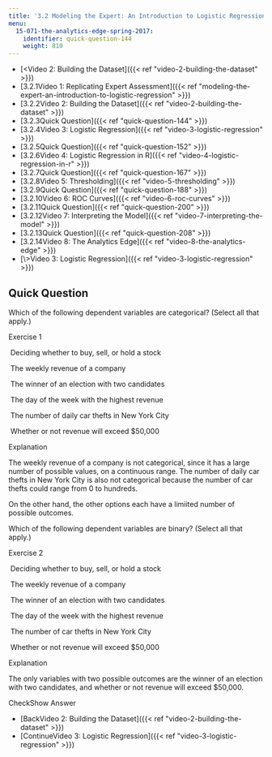 ```yaml
---
title: '3.2 Modeling the Expert: An Introduction to Logistic Regression'
menu:
  15-071-the-analytics-edge-spring-2017:
    identifier: quick-question-144
    weight: 810
---
```

*   [<Video 2: Building the Dataset]({{< ref "video-2-building-the-dataset" >}})
*   [3.2.1Video 1: Replicating Expert Assessment]({{< ref "modeling-the-expert-an-introduction-to-logistic-regression" >}})
*   [3.2.2Video 2: Building the Dataset]({{< ref "video-2-building-the-dataset" >}})
*   [3.2.3Quick Question]({{< ref "quick-question-144" >}})
*   [3.2.4Video 3: Logistic Regression]({{< ref "video-3-logistic-regression" >}})
*   [3.2.5Quick Question]({{< ref "quick-question-152" >}})
*   [3.2.6Video 4: Logistic Regression in R]({{< ref "video-4-logistic-regression-in-r" >}})
*   [3.2.7Quick Question]({{< ref "quick-question-167" >}})
*   [3.2.8Video 5: Thresholding]({{< ref "video-5-thresholding" >}})
*   [3.2.9Quick Question]({{< ref "quick-question-188" >}})
*   [3.2.10Video 6: ROC Curves]({{< ref "video-6-roc-curves" >}})
*   [3.2.11Quick Question]({{< ref "quick-question-200" >}})
*   [3.2.12Video 7: Interpreting the Model]({{< ref "video-7-interpreting-the-model" >}})
*   [3.2.13Quick Question]({{< ref "quick-question-208" >}})
*   [3.2.14Video 8: The Analytics Edge]({{< ref "video-8-the-analytics-edge" >}})
*   [\\>Video 3: Logistic Regression]({{< ref "video-3-logistic-regression" >}})

Quick Question
--------------

Which of the following dependent variables are categorical? (Select all that apply.)

Exercise 1

&nbsp;Deciding whether to buy, sell, or hold a stock&nbsp;

&nbsp;The weekly revenue of a company &nbsp;

&nbsp;The winner of an election with two candidates&nbsp;

&nbsp;The day of the week with the highest revenue&nbsp;

&nbsp;The number of daily car thefts in New York City&nbsp;

&nbsp;Whether or not revenue will exceed $50,000&nbsp;

Explanation

The weekly revenue of a company is not categorical, since it has a large number of possible values, on a continuous range. The number of daily car thefts in New York City is also not categorical because the number of car thefts could range from 0 to hundreds.

On the other hand, the other options each have a limiited number of possible outcomes.

Which of the following dependent variables are binary? (Select all that apply.)

Exercise 2

&nbsp;Deciding whether to buy, sell, or hold a stock&nbsp;

&nbsp;The weekly revenue of a company &nbsp;

&nbsp;The winner of an election with two candidates&nbsp;

&nbsp;The day of the week with the highest revenue&nbsp;

&nbsp;The number of car thefts in New York City&nbsp;

&nbsp;Whether or not revenue will exceed $50,000&nbsp;

Explanation

The only variables with two possible outcomes are the winner of an election with two candidates, and whether or not revenue will exceed $50,000.

CheckShow Answer

*   [BackVideo 2: Building the Dataset]({{< ref "video-2-building-the-dataset" >}})
*   [ContinueVideo 3: Logistic Regression]({{< ref "video-3-logistic-regression" >}})
